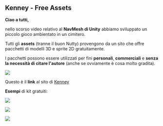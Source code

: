 ## Kenney - Free Assets

**Ciao a tutti,**

nello scorso video relativo al **NavMesh di Unity** abbiamo sviluppato un piccolo gioco ambientato in un cimitero.

Tutti gli **assets** (tranne il buon Nutty) provengono da un sito che offre pacchetti di modelli 3D e sprite 2D gratuitamente.

I pacchetti possono essere utilizzati per fini **personali**, **commerciali** e **senza la necessità di citare l'autore** (anche se ovviamente è cosa molto gradita).

<p>
    <img src="../images/kenneylicense.png" class="col-lg-4 col-ms-4">
</p>

Questo è il **link** al sito di [Kenney](https://www.kenney.nl/)

**Esempi** di kit gratuiti:

<p>
    <img src="../images/kenneyimg1.png" class="col-lg-8 col-ms-12">
</p>

<p>
    <img src="../images/kenneyimg2.png" class="col-lg-8 col-ms-12">
</p>

<p>
    <img src="../images/kenneyimg3.png" class="col-lg-8 col-ms-12">
</p>
